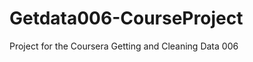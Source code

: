 Getdata006-CourseProject
========================

Project for the Coursera Getting and Cleaning Data 006

